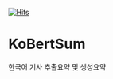[![Hits](https://hits.seeyoufarm.com/api/count/incr/badge.svg?url=https%3A%2F%2Fgithub.com%2Fhizieun%2FKoBertSum&count_bg=%2300D6B3&title_bg=%23007BFF&icon=&icon_color=%23E7E7E7&title=hits&edge_flat=false)](https://hits.seeyoufarm.com)
# KoBertSum

한국어 기사 추출요약 및 생성요약
